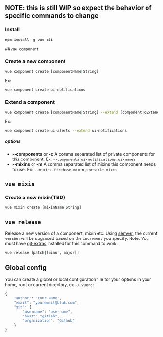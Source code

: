 
## NOTE: this is still WIP so expect the behavior of specific commands to change

### Install
```
npm install -g vue-cli
```

##```vue component```

### Create a new component
```bash
vue component create [componentName|String]
```
Ex:
```bash
vue component create ui-notifications
```

### Extend a component
```bash
vue component create [componentName|String] --extend [componentToExtend|String]
```
Ex:
```bash
vue component create ui-alerts --extend ui-notifications
```
##### options
* **--components** or **-c** A comma separated list of private components for this component. Ex: ```--components ui-notifications,ui-names```
* **--mixins** or **-m** A comma separated list of mixins this component needs to use. Ex: ```--mixins firebase-mixin,sortable-mixin```


## ```vue mixin```
### Create a new mixin(TBD)
```bash
vue mixin create [mixinName|String]
```

## ```vue release```
Release a new version of a component, mixin etc. Using [semver](https://www.npmjs.com/package/semver), the current version will be upgraded based on the ```increment``` you specify.
Note: You must have [git-extras](https://github.com/tj/git-extras) installed for this command to work.
```bash
vue release [patch|[minor, major]]
```

## Global config
You can create a global or local configuration file for your options in your home, root or current directory, ex ```~/.vuerc```:

```js
{
    "author": "Your Name",
    "email": "youremail@blah.com",
    "git": {
        "username": "username",
        "host": "gitlab",
        "organization": "Github"
    }
}
```
